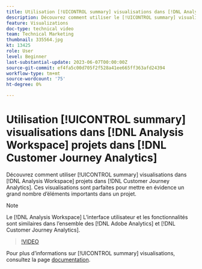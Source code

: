 ```yaml
---
title: Utilisation [!UICONTROL summary] visualisations dans [!DNL Analysis Workspace] projects
description: Découvrez comment utiliser le [!UICONTROL summary] visualisations dans [!DNL Analysis Workspace] projets dans [!DNL Customer Journey Analytics].
feature: Visualizations
doc-type: technical video
team: Technical Marketing
thumbnail: 335564.jpg
kt: 13425
role: User
level: Beginner
last-substantial-update: 2023-06-07T00:00:00Z
source-git-commit: ef4fa5c00d705f2f528a41ee665ff363afd24394
workflow-type: tm+mt
source-wordcount: '75'
ht-degree: 0%

---
```


# Utilisation [!UICONTROL summary] visualisations dans [!DNL Analysis Workspace] projets dans [!DNL Customer Journey Analytics]

Découvrez comment utiliser [!UICONTROL summary] visualisations dans [!DNL Analysis Workspace] projets dans [!DNL Customer Journey Analytics]. Ces visualisations sont parfaites pour mettre en évidence un grand nombre d’éléments importants dans un projet.

>[!NOTE]
>
>Le [!DNL Analysis Workspace] L’interface utilisateur et les fonctionnalités sont similaires dans l’ensemble des [!DNL Adobe Analytics] et [!DNL Customer Journey Analytics].

>[!VIDEO](https://video.tv.adobe.com/v/335564/?quality=12&learn=on)

Pour plus d’informations sur [!UICONTROL summary] visualisations, consultez la page [documentation](https://experienceleague.adobe.com/docs/analytics-platform/using/cja-workspace/visualizations/summary-number-change.html).
